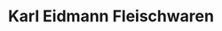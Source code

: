 ---
title: "Karl Eidmann Fleischwaren"
url: /bruchkoebel/karl-eidmann-fleischwaren/
shop: Metzgerei
---